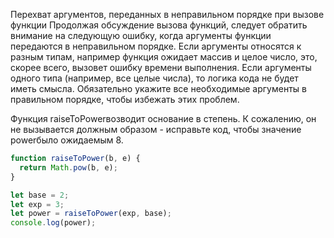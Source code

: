 Перехват аргументов, переданных в неправильном порядке при вызове функции
Продолжая обсуждение вызова функций, следует обратить внимание на следующую ошибку, когда аргументы функции передаются в неправильном порядке. Если аргументы относятся к разным типам, например функция ожидает массив и целое число, это, скорее всего, вызовет ошибку времени выполнения. Если аргументы одного типа (например, все целые числа), то логика кода не будет иметь смысла. Обязательно укажите все необходимые аргументы в правильном порядке, чтобы избежать этих проблем.

Функция raiseToPowerвозводит основание в степень. К сожалению, он не вызывается должным образом - исправьте код, чтобы значение powerбыло ожидаемым 8.
```javascript
function raiseToPower(b, e) {
  return Math.pow(b, e);
}

let base = 2;
let exp = 3;
let power = raiseToPower(exp, base);
console.log(power);
```
